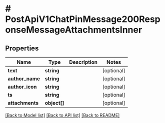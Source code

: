 # # PostApiV1ChatPinMessage200ResponseMessageAttachmentsInner

## Properties

Name | Type | Description | Notes
------------ | ------------- | ------------- | -------------
**text** | **string** |  | [optional]
**author_name** | **string** |  | [optional]
**author_icon** | **string** |  | [optional]
**ts** | **string** |  | [optional]
**attachments** | **object[]** |  | [optional]

[[Back to Model list]](../../README.md#models) [[Back to API list]](../../README.md#endpoints) [[Back to README]](../../README.md)
